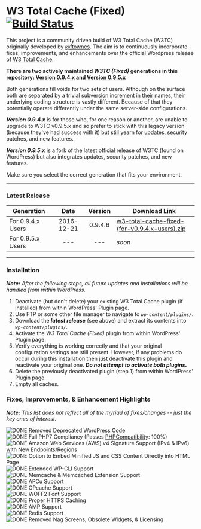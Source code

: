 # W3 Total Cache (Fixed) [![Build Status](https://travis-ci.org/szepeviktor/w3-total-cache-fixed.svg?branch=v0.9.4.x)](https://travis-ci.org/szepeviktor/w3-total-cache-fixed)

This project is a community driven build of W3 Total Cache (W3TC) originally developed by [@ftownes](https://github.com/ftownes).  The aim is to continuously incorporate fixes, improvements, and enhancements over the official Wordpress release of [W3 Total Cache](https://wordpress.org/plugins/w3-total-cache/).

[DONE]: http://i65.tinypic.com/2dbjpn6.png "Feature Integrated"
[PENDING]: http://i68.tinypic.com/25000tw.png "Still Pending"

**There are two actively maintained _W3TC (Fixed)_ generations in this repository: [Version 0.9.4.x](https://github.com/szepeviktor/w3-total-cache-fixed/tree/v0.9.4.x) and [Version 0.9.5.x](https://github.com/szepeviktor/w3-total-cache-fixed/tree/v0.9.5.x)**<br>

Both generations fill voids for two sets of users.  Although on the surface both are separated by a trivial subversion increment in their names, their underlying coding structure is vastly different.  Because of that they potentially operate differently under the same server-side configurations.

**_Version 0.9.4.x_** is for those who, for one reason or another, are unable to upgrade to W3TC v0.9.5.x and so prefer to stick with this legacy version (because they've had success with it) but still yearn for updates, security patches, and new features.

**_Version 0.9.5.x_** is a fork of the latest official release of W3TC (found on WordPress) but also integrates updates, security patches, and new features.

Make sure you select the correct generation that fits your environment.

---

### Latest Release

| Generation    | Date |Version | Download Link
| ------------- |:-------------:|:-----:|-----|
| For 0.9.4.x Users      | 2016-12-21 | 0.9.4.6| [w3-total-cache-fixed-(for-v0.9.4.x-users).zip](https://github.com/szepeviktor/w3-total-cache-fixed/files/669754/w3-total-cache-fixed-for-v0.9.4.x-users.zip)
| For 0.9.5.x Users      | ---  | --- | _soon_

---

### Installation
_**Note:** After the following steps, all future updates and installations will be handled from within WordPress._

1. Deactivate (but don't delete) your existing W3 Total Cache plugin (if installed) from within WordPress' Plugin page.
1. Use FTP or some other file manager to navigate to _`wp-content/plugins/`_.
1. Download the **_latest release_** (see above) and extract its contents into _`wp-content/plugins/`_.
1. Activate the _W3 Total Cache (Fixed)_ plugin from within WordPress' Plugin page.
1. Verify everything is working correctly and that your original configuration settings are still present. However, if any problems do occur during this installation then just deactivate this plugin and reactivate your original one.  **_Do not attempt to activate both plugins._**
1. Delete the previously deactivated plugin (step 1) from within WordPress' Plugin page.
1. Empty all caches.

### Fixes, Improvements, & Enhancement Highlights
_**Note:** This list does not reflect all of the myriad of fixes/changes -- just the key ones of interest._

![DONE] Removed Deprecated WordPress Code<br>
![DONE] Full PHP7 Compliancy (Passes [PHPCompatibility](https://github.com/wimg/PHPCompatibility): 100%)<br>
![DONE] Amazon Web Services (AWS) v4 Signature Support (IPv4 &amp; IPv6) with New Endpoints/Regions<br>
![DONE] Option to Embed Minified JS and CSS Content Directly into HTML Page<br>
![DONE] Extended WP-CLI Support<br>
![DONE] Memcache & Memcached Extension Support<br>
![DONE] APCu Support<br>
![DONE] OPcache Support<br>
![DONE] WOFF2 Font Support<br>
![DONE] Proper HTTPS Caching<br>
![DONE] AMP Support<br>
![DONE] Redis Support<br>
![DONE] Removed Nag Screens, Obsolete Widgets, & Licensing<br>
